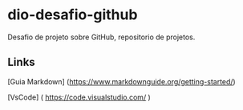 # dio-desafio-github
Desafio de projeto sobre GitHub, repositorio de projetos.

## Links
[Guia Markdown] (https://www.markdownguide.org/getting-started/)

[VsCode]  ( https://code.visualstudio.com/ )

